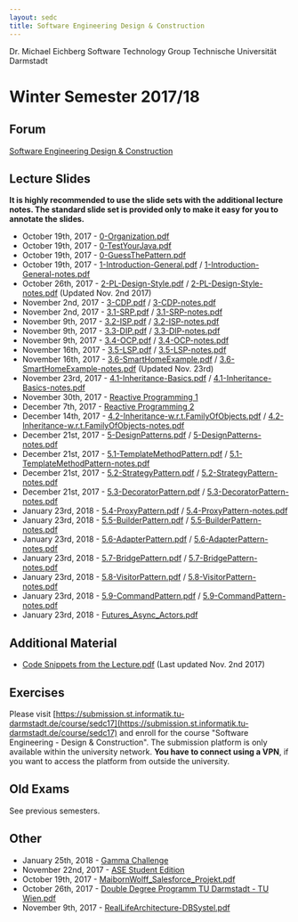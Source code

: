 ```yaml
---
layout: sedc
title: Software Engineering Design & Construction
---
```

Dr. Michael Eichberg
Software Technology Group
Technische Universität Darmstadt

# Winter Semester 2017/18

## Forum
[Software Engineering Design & Construction](https://www.fachschaft.informatik.tu-darmstadt.de/forum//viewforum.php?f=234)

## Lecture Slides

**It is highly recommended to use the slide sets with the additional lecture notes. The standard slide set is provided only to make it easy for you to annotate the slides.**

 * October 19th, 2017 - [0-Organization.pdf](0-Organization.pdf)
 * October 19th, 2017 - [0-TestYourJava.pdf](0-TestYourJava.pdf)
 * October 19th, 2017 - [0-GuessThePattern.pdf](0-GuessThePattern.pdf)
 * October 19th, 2017 - [1-Introduction-General.pdf](1-Introduction-General.pdf) / [1-Introduction-General-notes.pdf](1-Introduction-General-notes.pdf)
 * October 26th, 2017 - [2-PL-Design-Style.pdf](2-PL-Design-Style.pdf) / [2-PL-Design-Style-notes.pdf](2-PL-Design-Style-notes.pdf) (Updated Nov. 2nd 2017)
 * November 2nd, 2017 - [3-CDP.pdf](3-CDP.pdf) / [3-CDP-notes.pdf](3-CDP-notes.pdf)
 * November 2nd, 2017 - [3.1-SRP.pdf](3.1-SRP.pdf) / [3.1-SRP-notes.pdf](3.1-SRP-notes.pdf)
 * November 9th, 2017 - [3.2-ISP.pdf](3.2-ISP.pdf) / [3.2-ISP-notes.pdf](3.2-ISP-notes.pdf)
 * November 9th, 2017 - [3.3-DIP.pdf](3.3-DIP.pdf) / [3.3-DIP-notes.pdf](3.3-DIP-notes.pdf)
 * November 9th, 2017 - [3.4-OCP.pdf](3.4-OCP.pdf) / [3.4-OCP-notes.pdf](3.4-OCP-notes.pdf)
 * November 16th, 2017 - [3.5-LSP.pdf](3.5-LSP.pdf) / [3.5-LSP-notes.pdf](3.5-LSP-notes.pdf)
 * November 16th, 2017 - [3.6-SmartHomeExample.pdf](3.6-SmartHomeExample.pdf) / [3.6-SmartHomeExample-notes.pdf](3.6-SmartHomeExample-notes.pdf) (Updated Nov. 23rd)
 * November 23rd, 2017 - [4.1-Inheritance-Basics.pdf](4.1-Inheritance-Basics.pdf) / [4.1-Inheritance-Basics-notes.pdf](4.1-Inheritance-Basics-notes.pdf)
 * November 30th, 2017 - [Reactive Programming 1](RP1.pdf)
 * December 7th, 2017 - [Reactive Programming 2](RP2.pdf)
 * December 14th, 2017 - [4.2-Inheritance-w.r.t.FamilyOfObjects.pdf](4.2-Inheritance-w.r.t.FamilyOfObjects.pdf) / [4.2-Inheritance-w.r.t.FamilyOfObjects-notes.pdf](4.2-Inheritance-w.r.t.FamilyOfObjects-notes.pdf)
 * December 21st, 2017 - [5-DesignPatterns.pdf](5-DesignPatterns.pdf) / [5-DesignPatterns-notes.pdf](5-DesignPatterns-notes.pdf)
 * December 21st, 2017 - [5.1-TemplateMethodPattern.pdf](5.1-TemplateMethodPattern.pdf) / [5.1-TemplateMethodPattern-notes.pdf](5.1-TemplateMethodPattern-notes.pdf)
 * December 21st, 2017 - [5.2-StrategyPattern.pdf](5.2-StrategyPattern.pdf) / [5.2-StrategyPattern-notes.pdf](5.2-StrategyPattern-notes.pdf)
 * December 21st, 2017 - [5.3-DecoratorPattern.pdf](5.3-DecoratorPattern.pdf) / [5.3-DecoratorPattern-notes.pdf](5.3-DecoratorPattern-notes.pdf)
 * January 23rd, 2018 - [5.4-ProxyPattern.pdf](5.4-ProxyPattern.pdf) / [5.4-ProxyPattern-notes.pdf](5.4-ProxyPattern-notes.pdf)
 * January 23rd, 2018 - [5.5-BuilderPattern.pdf](5.5-BuilderPattern.pdf) / [5.5-BuilderPattern-notes.pdf](5.5-BuilderPattern-notes.pdf)
 * January 23rd, 2018 - [5.6-AdapterPattern.pdf](5.6-AdapterPattern.pdf) / [5.6-AdapterPattern-notes.pdf](5.6-AdapterPattern-notes.pdf)
 * January 23rd, 2018 - [5.7-BridgePattern.pdf](5.7-BridgePattern.pdf) / [5.7-BridgePattern-notes.pdf](5.7-BridgePattern-notes.pdf)
 * January 23rd, 2018 - [5.8-VisitorPattern.pdf](5.8-VisitorPattern.pdf) / [5.8-VisitorPattern-notes.pdf](5.8-VisitorPattern-notes.pdf)
 * January 23rd, 2018 - [5.9-CommandPattern.pdf](5.9-CommandPattern.pdf) / [5.9-CommandPattern-notes.pdf](5.9-CommandPattern-notes.pdf)
 * January 23rd, 2018 - [Futures_Async_Actors.pdf](Futures_Async_Actors.pdf)
 <!-- January 23rd, 2018 - [.pdf](.pdf) / [-notes.pdf](-notes.pdf) -->


## Additional Material
 * [Code Snippets from the Lecture.pdf](Code.pdf) (Last updated Nov. 2nd 2017)

## Exercises
Please visit [https://submission.st.informatik.tu-darmstadt.de/course/sedc17](https://submission.st.informatik.tu-darmstadt.de/course/sedc17) and enroll for the course "Software Engineering - Design & Construction".
The submission platform is only available within the university network. **You have to connect using a VPN**, if you want to access the platform from outside the university.

## Old Exams
See previous semesters.

## Other
 * January 25th, 2018 - [Gamma Challenge](GammaChallenge_TU_Darmstadt_English.pdf)
 * November 22nd, 2017 - [ASE Student Edition](https://www.andrena.de/event/ase-student-edition-385)
 * October 19th, 2017 - [MaibornWolff_Salesforce_Projekt.pdf](MaibornWolff_Salesforce_Projekt.pdf)
 * October 26th, 2017 - [Double Degree Programm TU Darmstadt - TU Wien.pdf](DoubleDegreeTUD-TUW.pdf)
 * November 9th, 2017 - [RealLifeArchitecture-DBSystel.pdf](RealLifeArchitecture-DBSystel.pdf)
